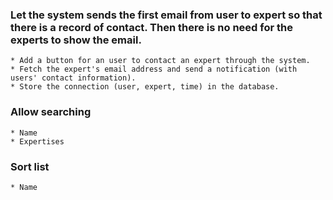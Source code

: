 ### Let the system sends the first email from user to expert so that there is a record of contact. Then there is no need for the experts to show the email.
	* Add a button for an user to contact an expert through the system.
	* Fetch the expert's email address and send a notification (with users' contact information).
	* Store the connection (user, expert, time) in the database.

### Allow searching
	* Name
	* Expertises

### Sort list
	* Name

